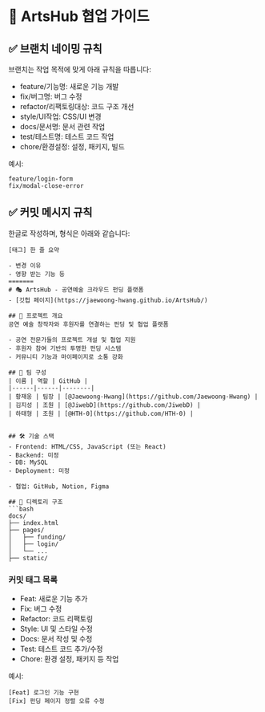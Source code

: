 
# 🤝 ArtsHub 협업 가이드

## ✅ 브랜치 네이밍 규칙

브랜치는 작업 목적에 맞게 아래 규칙을 따릅니다:

- feature/기능명: 새로운 기능 개발
- fix/버그명: 버그 수정
- refactor/리팩토링대상: 코드 구조 개선
- style/UI작업: CSS/UI 변경
- docs/문서명: 문서 관련 작업
- test/테스트명: 테스트 코드 작업
- chore/환경설정: 설정, 패키지, 빌드

예시:
```
feature/login-form
fix/modal-close-error
```

## ✅ 커밋 메시지 규칙

한글로 작성하며, 형식은 아래와 같습니다:

```
[태그] 한 줄 요약

- 변경 이유
- 영향 받는 기능 등
=======
# 🎭 ArtsHub - 공연예술 크라우드 펀딩 플랫폼
- [깃헙 페이지](https://jaewoong-hwang.github.io/ArtsHub/)

## 📌 프로젝트 개요
공연 예술 창작자와 후원자를 연결하는 펀딩 및 협업 플랫폼

- 공연 전문가들의 프로젝트 개설 및 협업 지원
- 후원자 참여 기반의 투명한 펀딩 시스템
- 커뮤니티 기능과 마이페이지로 소통 강화

## 👥 팀 구성
| 이름 | 역할 | GitHub |
|------|------|--------|
| 황재웅 | 팀장 | [@Jaewoong-Hwang](https://github.com/Jaewoong-Hwang) |
| 김지성 | 조원 | [@JiwebD](https://github.com/JiwebD) |
| 하태형 | 조원 | [@HTH-0](https://github.com/HTH-0) |


## 🛠 기술 스택
- Frontend: HTML/CSS, JavaScript (또는 React)
- Backend: 미정
- DB: MySQL 
- Deployment: 미정

- 협업: GitHub, Notion, Figma

## 📂 디렉토리 구조
```bash
docs/
├── index.html
├── pages/
│   ├── funding/
│   ├── login/
│   └── ...
├── static/
```

### 커밋 태그 목록
- Feat: 새로운 기능 추가
- Fix: 버그 수정
- Refactor: 코드 리팩토링
- Style: UI 및 스타일 수정
- Docs: 문서 작성 및 수정
- Test: 테스트 코드 추가/수정
- Chore: 환경 설정, 패키지 등 작업

예시:
```
[Feat] 로그인 기능 구현
[Fix] 펀딩 페이지 정렬 오류 수정
```
